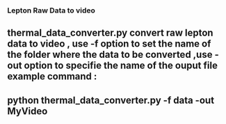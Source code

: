 

### Lepton Raw Data to video 
thermal_data_converter.py convert raw lepton data to video , use -f option to set the name of the folder 
where the data to be converted ,use -out option to specifie the name of the ouput file 
example command : 
---
python thermal_data_converter.py -f data -out MyVideo
---